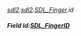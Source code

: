 _[sdl2](../../modules/sdl2/sdl2-module.md):[sdl2](../../modules/sdl2/sdl2-module.md).[SDL\_Finger](../../modules/sdl2/sdl2-sdl_finger.md).id_
##### Field id:[SDL_FingerID](../../modules/sdl2/sdl2-sdl_fingerid.md)
